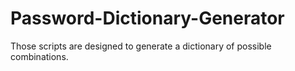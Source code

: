 # Password-Dictionary-Generator
Those scripts are designed to generate a dictionary of possible combinations.
